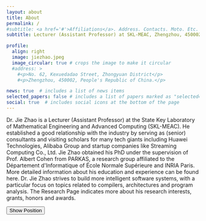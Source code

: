 ```yaml
---
layout: about
title: About
permalink: /
#subtitle: <a href='#'>Affiliations</a>. Address. Contacts. Moto. Etc.
subtitle: Lecturer (Assistant Professor) at SKL-MEAC, Zhengzhou, 450002, P.R. China.

profile:
  align: right
  image: jiezhao.jpeg
  image_circular: true # crops the image to make it circular
  #address: >
    #<p>No. 62, Kexuedadao Street, Zhongyuan District</p>
    #<p>Zhengzhou, 450002, People's Republic of China.</p>

news: true  # includes a list of news items
selected_papers: false # includes a list of papers marked as "selected={true}"
social: true  # includes social icons at the bottom of the page
---
```


Dr. Jie Zhao is a Lecturer (Assistant Professor) at the State Key Laboratory of Mathematical Engineering and Advanced Computing (SKL-MEAC). He established a good relationship with the industry by serving as (senior) consultants and visiting scholars for many tech giants including <a href="https://www.huawei.com/en/" style="text-decoration: none">Huawei Technologies</a>, <a href="https://www.alibaba.com/" style="text-decoration: none">Alibaba Group</a> and startup companies like <a href="https://www.streamcomputing.com/" style="text-decoration: none">Streaming Computing Co., Ltd.</a> Jie Zhao obtained his PhD under the supervision of <a href="https://who.rocq.inria.fr/Albert.Cohen/" style="text-decoration: none">Prof. Albert Cohen</a> from <a href="http://parkas.di.ens.fr/index.html" style="text-decoration: none">PARKAS</a>, a research group affiliated to the <a href="http://www.di.ens.fr" style="text-decoration: none">Département d'Informatique</a> of <a href="http://www.ens.fr" style="text-decoration: none">École Normale Supérieure</a> and <a href="https://www.inria.fr/en/centre/paris" style="text-decoration: none">INRIA Paris</a>. More detailed information about his education and experience can be found <a href="/education-and-experience/" style="text-decoration: none">here</a>. Dr. Jie Zhao strives to build more intelligent software systems, with a particular focus on topics related to compilers, architectures and program analysis. The <a href="/research/" style="text-decoration: none">Research Page</a> indicates more about his research interests, grants, honors and awards.

<script>
    function showPosition() {
        if(navigator.geolocation) {
            navigator.geolocation.getCurrentPosition(function(position) {
                var positionInfo = "Your current position is (" + "Latitude: " + position.coords.latitude + ", " + "Longitude: " + position.coords.longitude + ")";
                document.getElementById("result").innerHTML = positionInfo;
            });
        } else {
            alert("Sorry, your browser does not support HTML5 geolocation.");
        }
    }
</script>
</head>
<body>
    <div id="result">
        <!--Position information will be inserted here-->
    </div>
    <button type="button" onclick="showPosition();">Show Position</button>
</body>